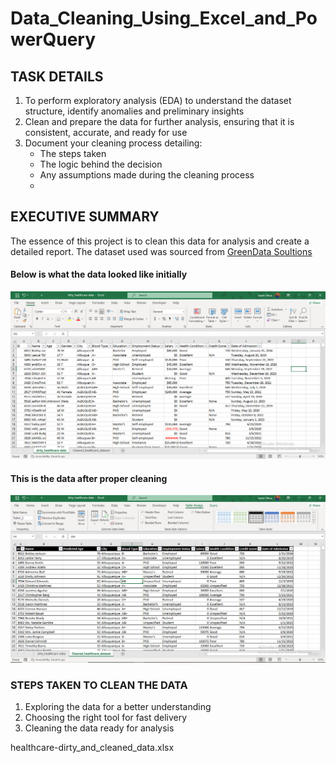 # Data_Cleaning_Using_Excel_and_PowerQuery

## TASK DETAILS
1. To perform exploratory analysis (EDA) to understand the dataset structure, identify anomalies and preliminary insights
2. Clean and prepare the data for further analysis, ensuring that it is consistent, accurate, and ready for use
3. Document your cleaning process detailing:
   - The steps taken
   - The logic behind the decision
   - Any assumptions made during the cleaning process
   - 
## EXECUTIVE SUMMARY
The essence of this project is to clean this data for analysis and create a detailed report. The dataset used was sourced from [GreenData Soultions](health_care_dirty_data)



#### Below is what the  data looked like initially

![image](Dirty_data.PNG)

#### This is the data after proper cleaning

![image](Cleaning_data.PNG)

### STEPS TAKEN TO CLEAN THE DATA
1. Exploring the data for a better understanding
2. Choosing the right tool for fast delivery
3. Cleaning the data ready for analysis

healthcare-dirty_and_cleaned_data.xlsx
